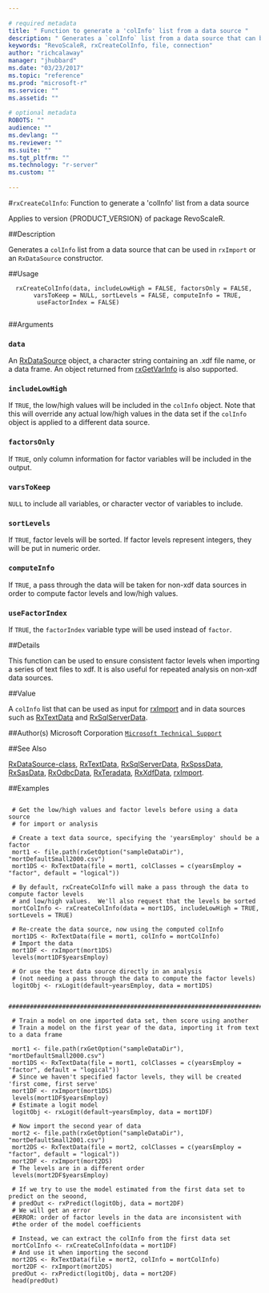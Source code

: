 ```yaml
--- 
 
# required metadata 
title: " Function to generate a 'colInfo' list from a data source " 
description: " Generates a `colInfo` list from a data source that can be used in `rxImport` or an `RxDataSource` constructor. " 
keywords: "RevoScaleR, rxCreateColInfo, file, connection" 
author: "richcalaway" 
manager: "jhubbard" 
ms.date: "03/23/2017" 
ms.topic: "reference" 
ms.prod: "microsoft-r" 
ms.service: "" 
ms.assetid: "" 
 
# optional metadata 
ROBOTS: "" 
audience: "" 
ms.devlang: "" 
ms.reviewer: "" 
ms.suite: "" 
ms.tgt_pltfrm: "" 
ms.technology: "r-server" 
ms.custom: "" 
 
--- 
```

 
 
 #`rxCreateColInfo`:  Function to generate a 'colInfo' list from a data source 

 Applies to version {PRODUCT_VERSION} of package RevoScaleR.
 
 ##Description
 
Generates a `colInfo` list from a data source that can be used in `rxImport` or
an `RxDataSource` constructor.
 
 
 ##Usage

```   
  rxCreateColInfo(data, includeLowHigh = FALSE, factorsOnly = FALSE, 
       varsToKeep = NULL, sortLevels = FALSE, computeInfo = TRUE,
        useFactorIndex = FALSE)
 
```
 
 ##Arguments

   
    
 ### `data`
  An [RxDataSource](RxDataSource.md) object, a character string containing an .xdf file name, or a data frame.  An object returned from [rxGetVarInfo](rxGetVarInfoXdf.md) is also supported.  
  
    
 ### `includeLowHigh`
  If `TRUE`, the low/high values will be included in the `colInfo` object.  Note that this will override any actual low/high values in the data set if the `colInfo` object is applied to a different data source.  
  
    
 ### `factorsOnly`
  If `TRUE`, only column information for factor variables will be included in the output.  
  
  
    
 ### `varsToKeep`
  `NULL` to include all variables, or character vector of variables to include.  
  
  
    
 ### `sortLevels`
  If `TRUE`, factor levels will be sorted. If factor levels represent integers, they will be put in numeric order.    
  
    
 ### `computeInfo`
  If `TRUE`, a pass through the data will be taken for non-xdf data sources in order to compute factor levels and low/high values.  
  
    
 ### `useFactorIndex`
  If `TRUE`, the `factorIndex` variable type will be used instead of `factor`.  
  
 
 
 ##Details
 
This function can be used to ensure consistent factor levels when importing a series of text files to xdf.
It is also useful for repeated analysis on non-xdf data sources.
 
 
 ##Value
 
A `colInfo` list that can be used as input for [rxImport](rxImport.md) and in data sources such as
[RxTextData](RxTextData.md) and [RxSqlServerData](RxSqlServerData.md).
 
 ##Author(s)
 Microsoft Corporation [`Microsoft Technical Support`](http://go.microsoft.com/fwlink/?LinkID=698556&clcid=0x409)
 
 
 ##See Also
 
[RxDataSource-class](RxDataSource-class.md),
[RxTextData](RxTextData.md),
[RxSqlServerData](RxSqlServerData.md),
[RxSpssData](RxSpssData.md),
[RxSasData](RxSasData.md),
[RxOdbcData](RxOdbcData.md),
[RxTeradata](RxTeradata.md),
[RxXdfData](RxXdfData.md),
[rxImport](rxImport.md).
   
 ##Examples

 ```
   
  # Get the low/high values and factor levels before using a data source
  # for import or analysis
  
  # Create a text data source, specifying the 'yearsEmploy' should be a factor
  mort1 <- file.path(rxGetOption("sampleDataDir"), "mortDefaultSmall2000.csv")
  mort1DS <- RxTextData(file = mort1, colClasses = c(yearsEmploy = "factor", default = "logical"))
  
  # By default, rxCreateColInfo will make a pass through the data to compute factor levels
  # and low/high values.  We'll also request that the levels be sorted
  mortColInfo <- rxCreateColInfo(data = mort1DS, includeLowHigh = TRUE, sortLevels = TRUE)
  
  # Re-create the data source, now using the computed colInfo
  mort1DS <- RxTextData(file = mort1, colInfo = mortColInfo)
  # Import the data
  mort1DF <- rxImport(mort1DS)
  levels(mort1DF$yearsEmploy)
  
  # Or use the text data source directly in an analysis 
  # (not needing a pass through the data to compute the factor levels)
  logitObj <- rxLogit(default~yearsEmploy, data = mort1DS)
  
  ##############################################################################################
  
  # Train a model on one imported data set, then score using another
  # Train a model on the first year of the data, importing it from text to a data frame
  
  mort1 <- file.path(rxGetOption("sampleDataDir"), "mortDefaultSmall2000.csv")
  mort1DS <- RxTextData(file = mort1, colClasses = c(yearsEmploy = "factor", default = "logical"))
  # Since we haven't specified factor levels, they will be created 'first come, first serve'
  mort1DF <- rxImport(mort1DS)
  levels(mort1DF$yearsEmploy)
  # Estimate a logit model
  logitObj <- rxLogit(default~yearsEmploy, data = mort1DF)
  
  # Now import the second year of data
  mort2 <- file.path(rxGetOption("sampleDataDir"), "mortDefaultSmall2001.csv")
  mort2DS <- RxTextData(file = mort2, colClasses = c(yearsEmploy = "factor", default = "logical"))
  mort2DF <- rxImport(mort2DS)
  # The levels are in a different order
  levels(mort2DF$yearsEmploy)
  
  # If we try to use the model estimated from the first data set to predict on the seoond,
  # predOut <- rxPredict(logitObj, data = mort2DF)
  # We will get an error
  #ERROR: order of factor levels in the data are inconsistent with
  #the order of the model coefficients
  
  # Instead, we can extract the colInfo from the first data set
  mortColInfo <- rxCreateColInfo(data = mort1DF)
  # And use it when importing the second
  mort2DS <- RxTextData(file = mort2, colInfo = mortColInfo)
  mort2DF <- rxImport(mort2DS)
  predOut <- rxPredict(logitObj, data = mort2DF)
  head(predOut)
  
 
```
 
 
 
